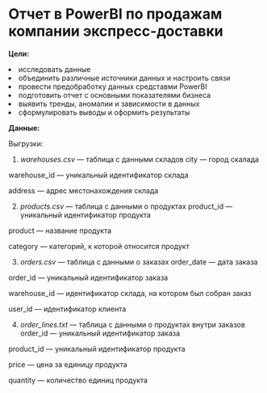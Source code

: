 **Отчет в PowerBI по продажам компании экспресс-доставки**
=====================

**Цели:**
<li>
исследовать данные
<li>
объединить различные источники данных и настроить связи
<li>
провести предобработку данных средставми PowerBI
<li>
подготовить отчет с основными показателями бизнеса
<li>
выявить тренды, аномалии и зависимости в данных
<li>
сформулировать выводы и оформить результаты

**Данные:**

Выгрузки:
1. *warehouses.csv* — таблица с данными складов
city — город скалада

warehouse_id —  уникальный идентификатор склада

address —  адрес местонахождения склада

2. *products.csv* —  таблица с данными о продуктах
product_id —  уникальный идентификатор продукта

product —  название продукта

category —  категорий, к которой относится продукт

3. *orders.csv* —  таблица с данными о заказах
order_date —  дата заказа

order_id —  уникальный идентификатор заказа

warehouse_id —  идентификатор склада, на котором был собран заказ

user_id — идентификатор клиента

4. *order_lines.txt* —  таблица с данными о продуктах внутри заказов
order_id —  уникальный идентификатор заказа

product_id —  уникальный идентификатор продукта

price —  цена за единицу продукта

quantity — количество единиц продукта


